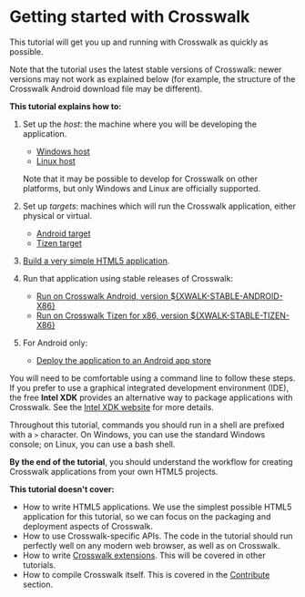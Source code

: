 # Getting started with Crosswalk

This tutorial will get you up and running with Crosswalk as quickly as possible.

Note that the tutorial uses the latest stable versions of Crosswalk: newer versions may not work as explained below (for example, the structure of the Crosswalk Android download file may be different).

**This tutorial explains how to:**

1.  Set up the *host*: the machine where you will be developing the application.
    *   [Windows host](#documentation/getting_started/Windows_host_setup)
    *   [Linux host](#documentation/getting_started/Linux_host_setup)

    Note that it may be possible to develop for Crosswalk on other platforms, but only Windows and Linux are officially supported.
2.  Set up *targets*: machines which will run the Crosswalk application, either physical or virtual.
    * [Android target](#documentation/getting_started/android_target_setup)
    * [Tizen target](#documentation/getting_started/tizen_target_setup)
3.  [Build a very simple HTML5 application](#documentation/getting_started/build_an_application).
4.  Run that application using stable releases of Crosswalk:
    *   [Run on Crosswalk Android, version ${XWALK-STABLE-ANDROID-X86}](#documentation/getting_started/run_on_android)
    *   [Run on Crosswalk Tizen for x86, version ${XWALK-STABLE-TIZEN-X86}](#documentation/getting_started/run_on_tizen)
5.  For Android only:
    *   [Deploy the application to an Android app store](#documentation/getting_started/deploy_to_android_store)

You will need to be comfortable using a command line to follow these steps. If you prefer to use a graphical integrated development environment (IDE), the free **Intel XDK** provides an alternative way to package applications with Crosswalk. See the [Intel XDK website](http://xdk-software.intel.com/) for more details.

Throughout this tutorial, commands you should run in a shell are prefixed with a `>` character. On Windows, you can use the standard Windows console; on Linux, you can use a bash shell.

**By the end of the tutorial**, you should understand the workflow for creating Crosswalk applications from your own HTML5 projects.

**This tutorial doesn't cover:**

*   How to write HTML5 applications. We use the simplest possible HTML5 application for this tutorial, so we can focus on the packaging and deployment aspects of Crosswalk.
*   How to use Crosswalk-specific APIs. The code in the tutorial should run perfectly well on any modern web browser, as well as on Crosswalk.
*   How to write [Crosswalk extensions](#wiki/Crosswalk-Extensions). This will be covered in other tutorials.
*   How to compile Crosswalk itself. This is covered in the [Contribute](#contribute) section.
